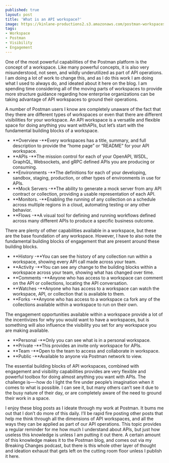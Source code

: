 ```yaml
---
published: true
layout: post
title: 'What is an API workspace?'
image: https://kinlane-productions2.s3.amazonaws.com/postman-workspaces-building-blocks.png
tags:
- Workspace
- Postman
- Visibility
- Engagement
---
```

One of the most powerful capabilities of the Postman platform is the concept of a workspace. Like many powerful concepts, it is also very misunderstood, not seen, and wildly underutilized as part of API operations. I am doing a lot of work to change this, and as I do this work I am doing what I used to always do, and ideated about it here on the blog. I am spending time considering all of the moving parts of workspaces to provide more structure guidance regarding how enterprise organizations can be taking advantage of API workspaces to ground their operations. 


A number of Postman users I know are completely unaware of the fact that they there are different types of workspaces or even that there are different visibilities for your workspace. An API workspace is a versatile and flexible space for doing anything you want withAPIs, but let’s start with the fundamental building blocks of a workspace.


- **Overview -**Every workspaces has a title, summary, and full description to provide the “home page” or “README” for your API workspace.
- **APIs -**The mission control for each of your OpenAPI, WSDL, GraphQL, Websockets, and gRPC defined APIs you are producing or consuming.
- **Environments -**The definitions for each of your developing, sandbox, staging, production, or other types of environments in use for APIs.
- **Mock Servers -**The ability to generate a mock server from any API contract or collection, providing a usable representation of each API.
- **Monitors. -**Enabling the running of any collection on a schedule across multiple regions in a cloud, automating testing or any other behavior.
- **Flows -**A visual tool for defining and running workflows defined across many different APIs to produce a specific business outcome.


There are plenty of other capabilities available in a workspace, but these are the base foundation of any workspace. However, I have to also note the fundamental building blocks of engagement that are present around these building blocks.


- **History -**You can see the history of any collection run within a workspace, showing every API call made across your team.
- **Activity -**You can see any change to the building blocks within a workspace across your team, showing what has changed over time.
- **Comments -**Anyone who has access to a workspace can comment on the API or collections, locating the API conversation.
- **Watches -**Anyone who has access to a workspace can watch the workspace, API, or collection that is available to them.
- **Forks -**Anyone who has access to a workspace ca fork any of the collections available within a workspace to run on their own.


The engagement opportunities available within a workspace provide a lot of the incentivizes for why you would want to have a workspaces, but is something will also influence the visibility you set for any workspace you are making available.


- **Personal -**Only you can see what is in a personal workspace.
- **Private -**This provides an invite only workspace for APIs.
- **Team -**Open to the team to access and collaborate in workspace.
- **Public -**Available to anyone via Postman network to view.


The essential building blocks of API workspaces, combined with engagement and visibility capabilities provides are very flexible and powerful toolbox for doing almost anything you want with APIs. The challenge is—-how do I light the fire under people’s imagination when it comes to what is possible. I can see it, but many others can’t see it due to the busy nature of their day, or are completely aware of the need to ground their work in a space.


I enjoy these blog posts as I ideate through my work at Postman. It bums me out that I don’t do more of this daily. I’ll be rapid fire posting other posts that help me think through all the dimensions of API workspaces, and all the ways they can be applied as part of our API operations. This topic provides a regular reminder for me how much I understand about APIs, but just how useless this knowledge is unless I am putting it out there. A certain amount of this knowledge makes it to the Postman blog, and comes out via my Breaking Changes podcast, but there is this whole other layer of thought and ideation exhaust that gets left on the cutting room floor unless I publish it here.
